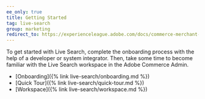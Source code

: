 ```yaml
---
ee_only: true
title: Getting Started
tag: live-search
group: marketing
redirect_to: https://experienceleague.adobe.com/docs/commerce-merchant-services/live-search/onboard/onboarding-overview.html
---
```


To get started with Live Search, complete the onboarding process with the help of a developer or system integrator.  Then, take some time to become familiar with the Live Search workspace in the Adobe Commerce Admin.

- [Onboarding]({% link live-search/onboarding.md %})
- [Quick Tour]({% link live-search/quick-tour.md %})
- [Workspace]({% link live-search/workspace.md %})
